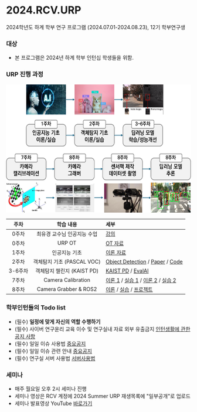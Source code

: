 # 2024.RCV.URP
2024학년도 하계 학부 연구 프로그램 (2024.07.01-2024.08.23), 12기 학부연구생

### 대상
- 본 프로그램은 2024년 하계 학부 인턴십 학생들을 위함.

### URP 진행 과정
<p align="left">
<img src="https://github.com/sejong-rcv/2024.RCV.URP/blob/main/0%EC%A3%BC%EC%B0%A8(OT)/urp.png?raw=true" width="600px" height="350px">
</p>

| 주차 | 학습 내용 | 세부 |
|:--:|:----:|:---|
| 0주차 | 최유경 교수님 인공지능 수업 | [강의](https://www.youtube.com/watch?v=J6hiz5zfDC0&list=PL1xKqHsVFgvk8nB5kJ3N0fFt3etudUBWt) |
| 0주차 | URP OT | [OT 자료](https://github.com/sejong-rcv/2024.RCV.URP/blob/main/0%EC%A3%BC%EC%B0%A8(OT)/2024_Summer_URP_OT.pdf)|
| 1주차 | 인공지능 기초 | [이론 자료](https://github.com/sejong-rcv/2024.RCV.URP/blob/main/1%EC%A3%BC%EC%B0%A8(%EC%9D%B8%EA%B3%B5%EC%A7%80%EB%8A%A5%20%EC%9D%B4%EB%A1%A0%2C%20%EC%8B%A4%EC%8A%B5)/%5BURP%5D%5B1%EC%A3%BC%EC%B0%A8%5D%EC%9D%B8%EA%B3%B5%EC%A7%80%EB%8A%A5%EA%B8%B0%EC%B4%88.pdf) |
| 2주차 | 객체탐지 기초 (PASCAL VOC) | [Object Detection](https://github.com/sejong-rcv/2024.RCV.URP/blob/main/2%EC%A3%BC%EC%B0%A8(%EA%B0%9D%EC%B2%B4%ED%83%90%EC%A7%80%20%EA%B8%B0%EC%B4%88)/2024-Summer_detection.pdf) / [Paper](https://arxiv.org/abs/1512.02325) / [Code](https://github.com/sgrvinod/a-PyTorch-Tutorial-to-Object-Detection)
| 3-6주차 | 객체탐지 챌린지 (KAIST PD) | [KAIST PD](https://github.com/sejong-rcv/2024.RCV.URP/tree/main/3-6%EC%A3%BC%EC%B0%A8(%EA%B0%9D%EC%B2%B4%ED%83%90%EC%A7%80%20%EC%B1%8C%EB%A6%B0%EC%A7%80)) / [EvalAI](https://eval.ai/web/challenges/challenge-page/2343/overview) |
| 7주차 | Camera Calibration | [이론 1](7주차/Calibration_1st/Calibration_v2_1.pdf) / [실습 1](7주차/Calibration_1st/example_v2.py) / [이론 2](7주차/Calibration_2nd/Calibration_v2_2.pdf) / [실습 2](7주차/Calibration_2nd/Calibration_2nd_실습.pdf)
| 8주차 | Camera Grabber & ROS2 | [이론](https://github.com/sejong-rcv/2024.RCV.URP/tree/main/8%EC%A3%BC%EC%B0%A8(%EC%B9%B4%EB%A9%94%EB%9D%BC%EA%B7%B8%EB%9E%98%EB%B2%84%26ROS2)/%EC%9D%B4%EB%A1%A0) / [실습](https://github.com/sejong-rcv/2023.URP.Summer/tree/main/8%EC%A3%BC%EC%B0%A8/code) / [프로젝트](https://github.com/sejong-rcv/2023.URP.Summer/tree/main/8%EC%A3%BC%EC%B0%A8/annotation) |


###  학부인턴들의 Todo list
- (필수) **일정에 맞게 자신의 역할 수행하기**
- (필수) 사이버 연구윤리 교육 이수 및 연구실내 자료 외부 유출금지 [인턴생활에 관한 공지 사항](https://github.com/sejong-rcv/2024.RCV.URP/issues/2)
- (필수) 일일 이슈 사용법 [중요공지](https://github.com/sejong-rcv/2024.RCV.URP/issues/3)
- (필수) 일일 이슈 관련 안내 [중요공지](https://github.com/sejong-rcv/2024.RCV.URP/issues/4)
- (필수) 연구실 서버 사용법 [서버사용법](https://github.com/sejong-rcv/2024.RCV.URP/blob/main/0%EC%A3%BC%EC%B0%A8(OT)/%EC%84%9C%EB%B2%84%EC%82%AC%EC%9A%A9%EB%A9%94%EB%89%B4%EC%96%BC.pdf)


### 세미나
- 매주 월요일 오후 2시 세미나 진행
- 세미나 영상은 RCV 계정에 2024 Summer URP 재생목록에 "일부공개"로 업로드
- 세미나 발표영상 YouTube [바로가기](https://www.youtube.com/playlist?list=PLa8kMie0Pc0vODmCEI5J2KEUd7VtTl_HS)
